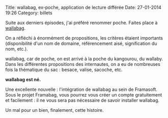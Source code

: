 Title: wallabag, ex-poche, application de lecture différée
Date: 27-01-2014 19:26
Category: billets

Suite aux derniers épisodes, j'ai préféré renommer poche. Faites place à [wallabag](http://www.wallabag.org).

On a réfléchi à énormément de propositions, les critères étaient importants (disponibilité d'un nom de domaine, référencement aisé, signification du nom, etc.).

wallabag, car de poche, on est arrivé à la poche du kangourou, du wallaby. Dans les différentes propositions des internautes, on a eu de nombreuses fois la thématique du sac : besace, valise, sacoche, etc.

**wallabag est né.**

Une excellente nouvelle : l'intégration de wallabag au sein de Framasoft. Sous le projet Framabag, vous pourrez vous créer un compte gratuitement et facilement : il ne vous sera pas nécessaire de savoir installer wallabag.

Un mal pour un bien, finalement, cette histoire.
